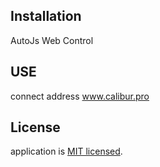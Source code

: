 ## Installation

AutoJs Web Control

## USE

connect address www.calibur.pro

## License

application is [MIT licensed](LICENSE).
